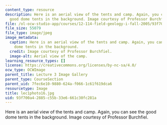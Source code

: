 ```yaml
---
content_type: resource
description: Here is an aerial view of the tents and camp. Again, you can see the
  good dome tents in the background. Image courtesy of Professor Burchfiel.
file: /ol-ocw-studio-app/courses/12-114-field-geology-i-fall-2005/93f700a42885c55b33e6661c30fc281a_lec1photo16.jpg
file_size: 55079
file_type: image/jpeg
image_metadata:
  caption: Here is an aerial view of the tents and camp. Again, you can see the good
    dome tents in the background.
  credit: Image courtesy of Professor Burchfiel.
  image-alt: Aerial view of the camp.
learning_resource_types: []
license: https://creativecommons.org/licenses/by-nc-sa/4.0/
ocw_type: OCWImage
parent_title: Lecture 3 Image Gallery
parent_type: CourseSection
parent_uid: 7fec6e10-9880-624a-f066-1c61f619dca6
resourcetype: Image
title: lec1photo16.jpg
uid: 93f700a4-2885-c55b-33e6-661c30fc281a
---
```

Here is an aerial view of the tents and camp. Again, you can see the good dome tents in the background. Image courtesy of Professor Burchfiel.